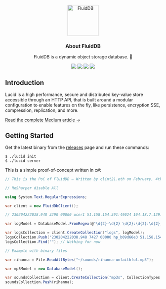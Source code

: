 <p align="center">
  <p align="center">
    <img src="https://raw.githubusercontent.com/thisisclint21/fluid-db/master/logo.svg" height="100" alt="FluidDB" />
  </p>
  <h3 align="center">
    About FluidDB
  </h3>
  <p align="center">
    FluidDB is a dynamic object storage database. 🦀
  </p>
  <p align="center">
    <a href="https://github.com/thisisclint21/fluid-db/actions?workflow=Build"><img src="https://github.com/thisisclint21/fluid-db/workflows/Build/badge.svg" /></a>
    <a href="https://www.rust-lang.org/"><img src="https://img.shields.io/badge/Made%20With-Rust-dea584" /></a>
    <a href="https://github.com/thisisclint21/fluid-db/blob/master/LICENSE.md"><img src="https://img.shields.io/badge/license-MIT-lightgrey.svg" /></a>
    <a href="https://discord.gg/mZz67M6"><img src="https://img.shields.io/badge/Discord-Server-7289DA" /></a>
  </p>
</p>

## Introduction

Lucid is a high performance, secure and distributed key-value store accessible through an HTTP API, that is built around a modular configuration to enable features on the fly, like persistence, encryption SSE, compression, replication, and more.

[Read the complete Medium article →](https://medium.com/@clint21/lucid-an-http-key-value-store-c0e734586e26)

## Getting Started

Get the latest binary from the [releases](https://github.com/lucid-kv/lucid/releases) page and run these commands:

```
$ ./lucid init
$ ./lucid server
```


This is a simple proof-of-concept written in c#:

```csharp
// This is the PoC of FluidDB — Written by clint21.eth on February, 4th 2023

// ReSharper disable All

using System.Text.RegularExpressions;

var client = new FluidDbClient();

// 230204222038.948 3290 00000 user1 51.158.154.391:49024 104.18.7.129:443 2115 76835 0 CONNECT www.google.fr:443 HTTP/1.1

var logModel = DatabaseModel.FromRegex(@"\d{2}-\d{2} \d{2}:\d{2}:\d{2},\d{3}|\Z)");

var logsCollection = client.CreateCollection("logs", logModel);
logsCollection.Push("230204222038.948 7427 00000 hp_b09d66e3 51.158.154.191:49024 104.18.7.94:443 2115 76835 0 CONNECT www.carrefour.fr:443 HTTP/1.1");
logsCollection.Find(""); // Nothing for now

// Example with binary files

var rihanna = File.ReadAllBytes("~/sounds/rihanna-unfaithful.mp3");

var mp3Model = new DatabaseModel();

var soundsCollection = client.CreateCollection("mp3s", CollectionTypes.Binary);
soundsCollection.Push(rihanna);
```
